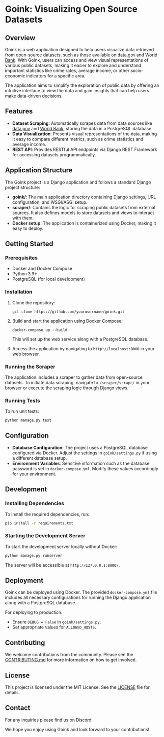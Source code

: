 # Goink: Visualizing Open Source Datasets

## Overview

Goink is a web application designed to help users visualize data retrieved from open-source datasets, such as those available on [data.gov](https://www.data.gov) and [World Bank](https://data.worldbank.org). With Goink, users can access and view visual representations of various public datasets, making it easier to explore and understand important statistics like crime rates, average income, or other socio-economic indicators for a specific area.

The application aims to simplify the exploration of public data by offering an intuitive interface to view the data and gain insights that can help users make data-driven decisions.

## Features

- **Dataset Scraping**: Automatically scrapes data from data sources like [data.gov](https://www.data.gov) and [World Bank](https://data.worldbank.org), storing the data in a PostgreSQL database.
- **Data Visualization**: Presents visual representations of the data, making it easy to compare different metrics, such as crime statistics and average income.
- **REST API**: Provides RESTful API endpoints via Django REST Framework for accessing datasets programmatically.

## Application Structure

The Goink project is a Django application and follows a standard Django project structure:

- **goink/**: The main application directory containing Django settings, URL configuration, and WSGI/ASGI setup.
- **scraper/**: Contains the logic for scraping public datasets from external sources. It also defines models to store datasets and views to interact with them.
- **Docker setup**: The application is containerized using Docker, making it easy to deploy.

## Getting Started

### Prerequisites

- Docker and Docker Compose
- Python 3.9+
- PostgreSQL (for local development)

### Installation

1. Clone the repository:
   ```
   git clone https://github.com/yourusername/goink.git
   ```

2. Build and start the application using Docker Compose:
   ```
   docker-compose up --build
   ```
   This will set up the web service along with a PostgreSQL database.

3. Access the application by navigating to `http://localhost:8000` in your web browser.

### Running the Scraper

The application includes a scraper to gather data from open-source datasets. To initiate data scraping, navigate to `/scraper/scrape/` in your browser or execute the scraping logic through Django views.

### Running Tests

To run unit tests:
```bash
python manage.py test
```

## Configuration

- **Database Configuration**: The project uses a PostgreSQL database configured via Docker. Adjust the settings in `goink/settings.py` if using a different database setup.
- **Environment Variables**: Sensitive information such as the database password is set in `docker-compose.yml`. Modify these values accordingly for your environment.

## Development

### Installing Dependencies

To install the required dependencies, run:
```bash
pip install -r requirements.txt
```

### Starting the Development Server

To start the development server locally without Docker:
```bash
python manage.py runserver
```
The server will be accessible at `http://127.0.0.1:8000/`.

## Deployment

Goink can be deployed using Docker. The provided `docker-compose.yml` file includes all necessary configurations for running the Django application along with a PostgreSQL database.

For deploying to production:

- Ensure `DEBUG = False` in `goink/settings.py`.
- Set appropriate values for `ALLOWED_HOSTS`.

## Contributing

We welcome contributions from the community. Please see the [CONTRIBUTING.md](./CONTRIBUTING.md) for more information on how to get involved.

## License

This project is licensed under the MIT License. See the [LICENSE](./LICENSE) file for details.

## Contact

For any inquiries please find us on [Discord](https://discord.gg/JrKb8x534M).

We hope you enjoy using Goink and look forward to your contributions!

